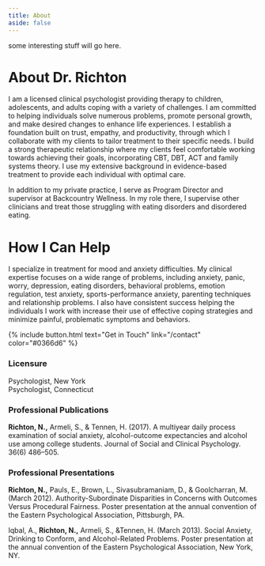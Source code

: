 ```yaml
---
title: About
aside: false
---
```

some interesting stuff will go here.

# About Dr. Richton

I am a licensed clinical psychologist providing therapy to children, adolescents, and adults coping with a variety of challenges. I am committed to helping individuals solve numerous problems, promote personal growth, and make desired changes to enhance life experiences. I establish a foundation built on trust, empathy, and productivity, through which I collaborate with my clients to tailor treatment to their specific needs. 
I build a strong therapeutic relationship where my clients feel comfortable working towards achieving their goals, incorporating CBT, DBT, ACT and family systems theory. I use my extensive background in evidence-based treatment to provide each individual with optimal care.

In addition to my private practice, I serve as Program Director and supervisor at Backcountry Wellness. In my role there, I supervise other clinicians and treat those struggling with eating disorders and disordered eating.

# How I Can Help

I specialize in treatment for mood and anxiety difficulties. My clinical expertise focuses on a wide range of problems, including anxiety, panic, worry, depression, eating disorders, behavioral problems, emotion regulation, test anxiety, sports-performance anxiety, parenting techniques and relationship problems. I also have consistent success helping the individuals I work with increase their use of effective coping strategies and minimize painful, problematic symptoms and behaviors.

{% include button.html text="Get in Touch" link="/contact" color="#0366d6" %}

### Licensure 
Psychologist, New York <br>
Psychologist, Connecticut

### Professional Publications
**Richton, N.,** Armeli, S., & Tennen, H. (2017). A multiyear daily process examination of social anxiety, alcohol-outcome expectancies and alcohol use among college students. Journal of Social and Clinical Psychology. 36(6) 486–505.

### Professional Presentations

**Richton, N.,** Pauls, E., Brown, L., Sivasubramaniam, D., & Goolcharran, M. (March 2012). Authority-Subordinate Disparities in Concerns with Outcomes Versus Procedural Fairness. Poster presentation at the annual convention of the Eastern Psychological Association, Pittsburgh, PA.

Iqbal, A., **Richton, N.,** Armeli, S., &Tennen, H. (March 2013). Social Anxiety, Drinking to Conform, and Alcohol-Related Problems. Poster presentation at the annual convention of the Eastern Psychological Association, New York, NY.
